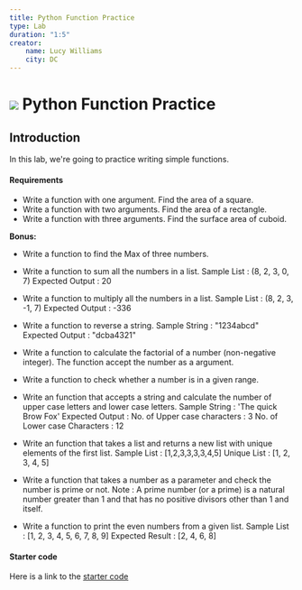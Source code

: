 ```yaml
---
title: Python Function Practice
type: Lab
duration: "1:5"
creator:
    name: Lucy Williams
    city: DC
---
```


# ![](https://ga-dash.s3.amazonaws.com/production/assets/logo-9f88ae6c9c3871690e33280fcf557f33.png) Python Function Practice

## Introduction

In this lab, we're going to practice writing simple functions.

#### Requirements

- Write a function with one argument. Find the area of a square.
- Write a function with two arguments. Find the area of a rectangle.
- Write a function with three arguments. Find the surface area of cuboid.

**Bonus:**
- Write a function to find the Max of three numbers.

- Write a function to sum all the numbers in a list.
Sample List : (8, 2, 3, 0, 7)
Expected Output : 20

- Write a function to multiply all the numbers in a list. 
Sample List : (8, 2, 3, -1, 7)
Expected Output : -336

- Write a function to reverse a string. 
Sample String : "1234abcd"
Expected Output : "dcba4321"

- Write a function to calculate the factorial of a number (non-negative integer). The function accept the number as a argument.

- Write a function to check whether a number is in a given range. 

- Write an function that accepts a string and calculate the number of upper case letters and lower case letters. 
Sample String : 'The quick Brow Fox'
Expected Output :
No. of Upper case characters : 3
No. of Lower case Characters : 12

- Write an function that takes a list and returns a new list with unique elements of the first list. 
  Sample List : [1,2,3,3,3,3,4,5]
  Unique List : [1, 2, 3, 4, 5]

- Write a function that takes a number as a parameter and check the number is prime or not. 
  Note : A prime number (or a prime) is a natural number greater than 1 and that has no positive divisors other than 1 and itself.

- Write a function to print the even numbers from a given list. 
Sample List : [1, 2, 3, 4, 5, 6, 7, 8, 9]
Expected Result : [2, 4, 6, 8]

#### Starter code

Here is a link to the [starter code](./code/starter-code/w1-2.2-starter.ipynb)
